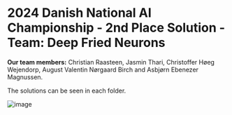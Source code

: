 # 2024 Danish National AI Championship  - 2nd Place Solution - Team: Deep Fried Neurons


**Our team members:**
Christian Raasteen, Jasmin Thari, Christoffer Høeg Wejendorp, August Valentin Nørgaard Birch and Asbjørn Ebenezer Magnussen.

The solutions can be seen in each folder.

![image](https://github.com/user-attachments/assets/608b0289-1bd1-4bbb-a266-c2566a76af68)
